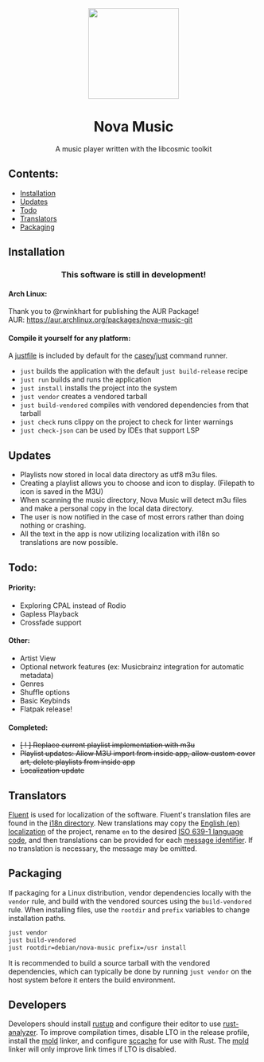 
<div align="center" >
  <img width="182" src="resources/icons/hicolor/scalable/apps/icon.svg">
  <h1>Nova Music</h1>
  <p>A music player written with the libcosmic toolkit</p>
</div>

## Contents:
- [Installation](#installation)
- [Updates](#updates)
- [Todo](#todo)
- [Translators](#translators)
- [Packaging](#packaging)
  
## Installation
<div align="center">
  <h3>
  This software is still in development!
  </h3>
</div>

#### Arch Linux:  
Thank you to @rwinkhart for publishing the AUR Package!  
AUR: https://aur.archlinux.org/packages/nova-music-git  

#### Compile it yourself for any platform:
A [justfile](./justfile) is included by default for the [casey/just][just] command runner.
- `just` builds the application with the default `just build-release` recipe
- `just run` builds and runs the application
- `just install` installs the project into the system
- `just vendor` creates a vendored tarball
- `just build-vendored` compiles with vendored dependencies from that tarball
- `just check` runs clippy on the project to check for linter warnings
- `just check-json` can be used by IDEs that support LSP

## Updates
- Playlists now stored in local data directory as utf8 m3u files.
- Creating a playlist allows you to choose and icon to display. (Filepath to icon is saved in the M3U)
- When scanning the music directory, Nova Music will detect m3u files and make a personal copy in the local data directory.
- The user is now notified in the case of most errors rather than doing nothing or crashing.
- All the text in the app is now utilizing localization with i18n so translations are now possible.


## Todo:
#### Priority:
- Exploring CPAL instead of Rodio
- Gapless Playback
- Crossfade support
  
#### Other:
- Artist View
- Optional network features (ex: Musicbrainz integration for automatic metadata)
- Genres
- Shuffle options
- Basic Keybinds 
- Flatpak release!

#### Completed:
- ~~[ ! ] Replace current playlist implementation with m3u~~
- ~~Playlist updates: Allow M3U import from inside app, allow custom cover art, delete playlists from inside app~~
- ~~Localization update~~

## Translators

[Fluent][fluent] is used for localization of the software. Fluent's translation files are found in the [i18n directory](./i18n). New translations may copy the [English (en) localization](./i18n/en) of the project, rename `en` to the desired [ISO 639-1 language code][iso-codes], and then translations can be provided for each [message identifier][fluent-guide]. If no translation is necessary, the message may be omitted.

## Packaging

If packaging for a Linux distribution, vendor dependencies locally with the `vendor` rule, and build with the vendored sources using the `build-vendored` rule. When installing files, use the `rootdir` and `prefix` variables to change installation paths.

```sh
just vendor
just build-vendored
just rootdir=debian/nova-music prefix=/usr install
```

It is recommended to build a source tarball with the vendored dependencies, which can typically be done by running `just vendor` on the host system before it enters the build environment.

## Developers

Developers should install [rustup][rustup] and configure their editor to use [rust-analyzer][rust-analyzer]. To improve compilation times, disable LTO in the release profile, install the [mold][mold] linker, and configure [sccache][sccache] for use with Rust. The [mold][mold] linker will only improve link times if LTO is disabled.

[fluent]: https://projectfluent.org/
[fluent-guide]: https://projectfluent.org/fluent/guide/hello.html
[iso-codes]: https://en.wikipedia.org/wiki/List_of_ISO_639-1_codes
[just]: https://github.com/casey/just
[rustup]: https://rustup.rs/
[rust-analyzer]: https://rust-analyzer.github.io/
[mold]: https://github.com/rui314/mold
[sccache]: https://github.com/mozilla/sccache
